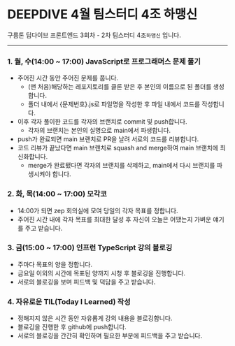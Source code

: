 # DEEPDIVE 4월 팀스터디 4조 하맹신

구름톤 딥다이브 프론트엔드 3회차 - 2차 팀스터디 4조`하맹신` 입니다.

---

### **1. 월, 수(14:00 ~ 17:00) JavaScript로 프로그래머스 문제 풀기**

- 주어진 시간 동안 주어진 문제를 풉니다.
  - (맨 처음)해당하는 레포지토리를 클론 받은 후 본인의 이름으로 된 폴더를 생성합니다.
  - 폴더 내에서 {문제번호}.js로 파일명을 작성한 후 파일 내에서 코드를 작성합니다.
- 이후 각자 풀이한 코드를 각자의 브랜치로 commit 및 push합니다.
  - 각자의 브랜치는 본인의 실명으로 main에서 파생합니다.
- push가 완료되면 main 브랜치로 PR을 날려 서로의 코드를 리뷰합니다.
- 코드 리뷰가 끝났다면 main 브랜치로 squash and merge하여 main 브랜치에 최신화합니다.
  - merge가 완료됐다면 각자의 브랜치를 삭제하고, main에서 다시 브랜치를 파생시켜야 합니다.

### **2. 화, 목(14:00 ~ 17:00) 모각코**

- 14:00가 되면 zep 회의실에 모여 당일의 각자 목표를 정합니다.
- 주어진 시간 내에 각자 목표를 최대한 달성 후 자신이 오늘은 어땠는지 가벼운 얘기를 주고 받습니다.

### **3. 금(15:00 ~ 17:00) 인프런 TypeScript 강의 블로깅**

- 주마다 목표의 양을 정합니다.
- 금요일 이외의 시간에 목표된 양까지 시청 후 블로깅을 진행합니다.
- 서로의 블로깅을 보며 피드백 및 덕담을 주고 받습니다.

### 4. 자유로운 TIL(Today I Learned) 작성

- 정해지지 않은 시간 동안 자유롭게 강의 내용을 블로깅합니다.
- 블로깅을 진행한 후 github에 push합니다.
- 서로의 블로깅을 간간히 확인하며 필요한 부분에 피드백을 주고 받습니다.
